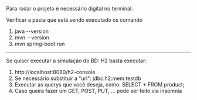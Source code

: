 Para rodar o projeto é necessário digital no terminal:

Verificar a pasta que está sendo executado os comando

1. java --version
2. mvn --version
3. mvn spring-boot:run



---------------------------------------------------------

Se quiser executar a simulação do BD: H2 basta executar:

1. http://localhost:8080/h2-console
2. Se necessário substituir a "url": jdbc:h2:mem:testdb
3. Executar as querys que você deseja, como: SELECT * FROM product;
4. Caso queira fazer um GET, POST, PUT, ... pode ser feito via insomnia